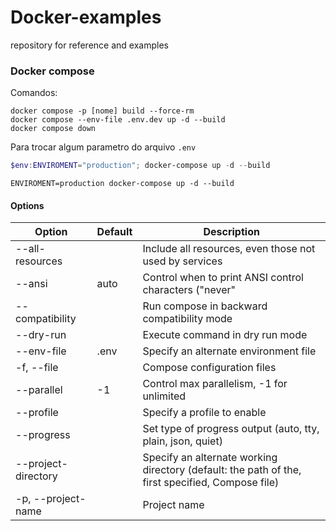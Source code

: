 # Docker-examples
repository for reference and examples


### Docker compose

Comandos:
```
docker compose -p [nome] build --force-rm
docker compose --env-file .env.dev up -d --build
docker compose down
```

Para trocar algum parametro do arquivo `.env`
```powershell
$env:ENVIROMENT="production"; docker-compose up -d --build
```

```linux
ENVIROMENT=production docker-compose up -d --build
```

#### Options

| Option | Default | Description |
|--------|---------|-------------|
| --all-resources |  | Include all resources, even those not used by services |
| --ansi | auto | Control when to print ANSI control characters ("never"|"always"|"auto") |
| --compatibility |  | Run compose in backward compatibility mode |
| --dry-run |  | Execute command in dry run mode |
| --env-file | .env | Specify an alternate environment file |
| -f, --file |  | Compose configuration files |
| --parallel | -1 | Control max parallelism, -1 for unlimited |
| --profile  |  | Specify a profile to enable |
| --progress |  | Set type of progress output (auto, tty, plain, json, quiet) |
| --project-directory |  | Specify an alternate working directory (default: the path of the, first specified, Compose file) |
| -p, --project-name |  | Project name |
